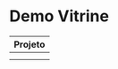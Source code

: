 # Demo Vitrine

| Projeto |
| --- |
| <!-- CHANNEL_PROJECTS:START -->
| <!-- CHANNEL_PROJECTS:END -->
